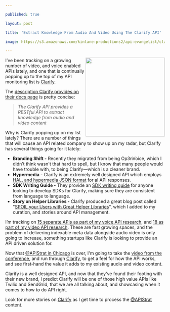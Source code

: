 ---
published: true
layout: post
title: 'Extract Knowledge From Audio And Video Using The Clarify API'
image: https://s3.amazonaws.com/kinlane-productions2/api-evangelist/clarify/clarify-logo.png
---

<p><a href="https://bit.ly/1qOp06R"><img src="https://s3.amazonaws.com/kinlane-productions2/api-evangelist/clarify/clarify-logo.png" alt="" width="250" align="right" /></a>
<p>I&rsquo;ve been tracking on a growing number of video, and voice enabled APIs lately, and one that is continually popping up to the top of my API monitoring list is <a href="https://bit.ly/1qOp06R">Clarify</a>.
<p>The <a href="https://developer.clarify.io/docs/">description Clarify provides on their docs page</a> is pretty concise:
<blockquote><em>The Clarify API provides a RESTful API to extract knowledge from audio and video content</em></blockquote>
<p>Why is Clarify popping up on my list lately? There are a number of things that will cause an API related company to show up on my radar, but Clarify has several things going for it lately:
<ul class="mainlist">
<li><strong>Branding Shift -</strong> Recently they migrated from being Op3nVoice, which I didn&rsquo;t think wasn't that hard to spell, but I know that many people would have trouble with, to being Clarify&mdash;which is a cleaner brand.</li>
<li><strong>Hypermedia</strong> - Clarify is an extremely well designed API which employs <a href="http://stateless.co/hal_specification.html">HAL, and hypermedia JSON format</a> for al API responses.</li>
<li><strong>SDK Writing Guide -</strong> They provide an <a href="https://developer.clarify.io/docs/#sdk-writing-guide">SDK writing guide</a> for anyone looking to develop SDKs for Clarify, making sure they are consistent from language to language.</li>
<li><strong>Story on Helper Libraries -</strong> Clarify produced a great blog post called "<a href="http://clarify.io/blog/spoil-your-users-with-great-helper-libraries-2/">SPOIL your Users with Great Helper Libraries</a>", which I added to my curation, and stories around API management.</li>
</ul>
<p>I&rsquo;m tracking on <a href="http://voice.apievangelist.com/">15 separate APIs as part of my voice API research</a>, and <a href="http://theapistack.com/stack.html?tag=video-stack">18 as part of my video API research</a>. These are fast growing spaces, and the problem of delivering indexable meta data alongside audio video is only going to increase, something startups like Clarify is looking to provide an API driven solution for.
<p>Now that <a href="http://apistrategyconference.com/">@APIStrat in Chicago</a> is over, I'm going to take the <a href="https://www.youtube.com/user/apistrat">video from the conference</a>, and run through <a href="https://bit.ly/1qOp06R">Clarify</a>, to get a feel for how the API works, and see first-hand the value it adds to my existing audio and video content.
<p>Clarify is a well designed API, and now that they've found their footing with their new brand, I predict Clarify will be one of those high value APIs like Twilio and SendGrid, that we are all talking about, and showcasing when it comes to how to do API right.
<p>Look for more stories on <a href="https://bit.ly/1qOp06R">Clarify</a> as I get time to process the <a href="http://apistrategyconference.com/">@APIStrat</a> content.

